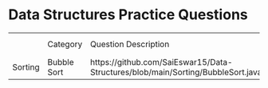 

<html>
    <div>
        <h1>Data Structures Practice Questions</h1>
    </div>
    <table>
        <th>
            <td>Category</td>
            <td>Question Description</td>
            <td>Link</td>
            <td>Time Complexity</td>
        </th>
        <tr>
            <td>Sorting</td>
            <td>Bubble Sort</td>
            <td>https://github.com/SaiEswar15/Data-Structures/blob/main/Sorting/BubbleSort.java</td>
            <td>O(n^2)</td>
        </tr>
    </table>
    

</html>